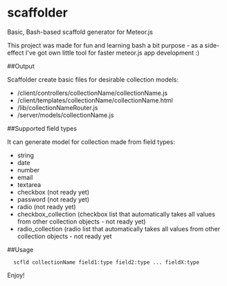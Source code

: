 # scaffolder
Basic, Bash-based scaffold generator for Meteor.js

This project was made for fun and learning bash a bit purpose - as a side-effect I've got own little tool for faster meteor.js app development :)

##Output

Scaffolder create basic files for desirable collection models:

- /client/controllers/collectionName/collectionName.js
- /client/templates/collectionName/collectionName.html
- /lib/collectionNameRouter.js
- /server/models/collectionName.js

##Supported field types

It can generate model for collection made from field types:

- string
- date
- number
- email
- textarea
- checkbox (not ready yet)
- password (not ready yet)
- radio (not ready yet)
- checkbox_collection (checkbox list that automatically takes all values from other collection objects - not ready yet)
- radio_collection (radio list that automatically takes all values from other collection objects - not ready yet

##Usage

      scfld collectionName field1:type field2:type ... fieldX:type
      
  Enjoy!
